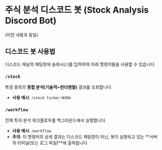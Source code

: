 # 주식 분석 디스코드 봇 (Stock Analysis Discord Bot)

(이전 내용과 동일)

## 디스코드 봇 사용법

디스코드 채널의 채팅창에 슬래시(`/`)를 입력하여 아래 명령어들을 사용할 수 있습니다.

### `/stock`
특정 종목의 **종합 분석(기술적+펀더멘탈)** 결과를 조회합니다.
- **사용 예시**: `/stock ticker:NVDA`

### `/workflow`
전체 투자 분석 워크플로우를 백그라운드에서 실행합니다.
- **사용 예시**: `/workflow`
- **주의**: 이 명령어의 상세 결과는 디스코드 채팅창이 아닌, 봇이 실행되고 있는 **서버의 터미널(또는 로그 파일)**에 출력됩니다.
